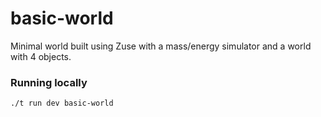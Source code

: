# basic-world

Minimal world built using Zuse with a mass/energy simulator and a world with 4 objects.

### Running locally

`./t run dev basic-world`
